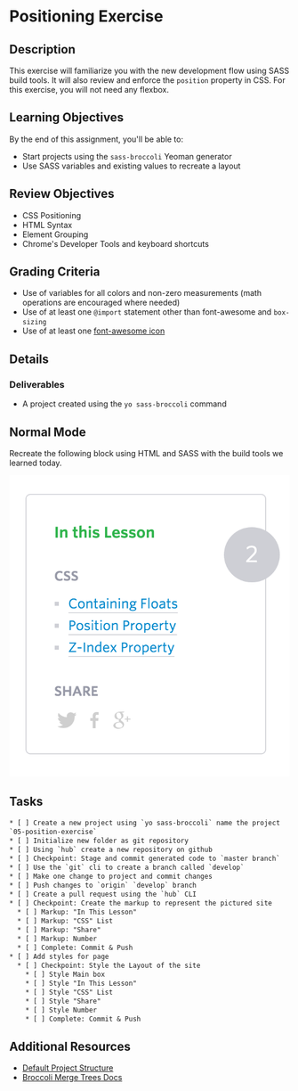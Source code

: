 # Positioning Exercise

## Description

This exercise will familiarize you with the new development flow using SASS build tools.
It will also review and enforce the `position` property in CSS.
For this exercise, you will not need any flexbox.

## Learning Objectives

By the end of this assignment, you'll be able to:

* Start projects using the `sass-broccoli` Yeoman generator
* Use SASS variables and existing values to recreate a layout

## Review Objectives

* CSS Positioning
* HTML Syntax
* Element Grouping
* Chrome's Developer Tools and keyboard shortcuts

## Grading Criteria

- Use of variables for all colors and non-zero measurements (math operations are encouraged where needed)
- Use of at least one `@import` statement other than font-awesome and `box-sizing`
- Use of at least one [font-awesome icon](https://fontawesome.io/icons/)

## Details

### Deliverables

* A project created using the `yo sass-broccoli` command

## Normal Mode

Recreate the following block using HTML and SASS with the build tools we learned today.

![Exercise](exercise.png)

## Tasks

```
* [ ] Create a new project using `yo sass-broccoli` name the project `05-position-exercise`
* [ ] Initialize new folder as git repository
* [ ] Using `hub` create a new repository on github
* [ ] Checkpoint: Stage and commit generated code to `master branch`
* [ ] Use the `git` cli to create a branch called `develop`
* [ ] Make one change to project and commit changes
* [ ] Push changes to `origin` `develop` branch
* [ ] Create a pull request using the `hub` CLI
* [ ] Checkpoint: Create the markup to represent the pictured site
  * [ ] Markup: "In This Lesson"
  * [ ] Markup: "CSS" List
  * [ ] Markup: "Share"
  * [ ] Markup: Number
  * [ ] Complete: Commit & Push
* [ ] Add styles for page
  * [ ] Checkpoint: Style the Layout of the site
    * [ ] Style Main box
    * [ ] Style "In This Lesson"
    * [ ] Style "CSS" List
    * [ ] Style "Share"
    * [ ] Style Number
    * [ ] Complete: Commit & Push
```

## Additional Resources

* [Default Project Structure](https://rtablada.gitbooks.io/lr-fall-2015/content/resources/project-structure.html)
* [Broccoli Merge Trees Docs](https://github.com/broccolijs/broccoli-merge-trees)
